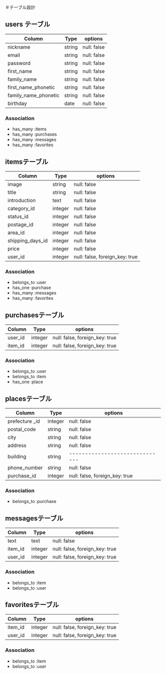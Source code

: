 ＃テーブル設計

## users テーブル
|Column               |Type        |options            |
|---------------------|------------|-------------------|
|nickname             |string      |null: false        |
|email                |string      |null: false        |
|password             |string      |null: false        |
|first_name           |string      |null: false        |
|family_name          |string      |null: false        |
|first_name_phonetic  |string      |null: false       |
|family_name_phonetic |string      |null: false       |
|birthday             |date        |null: false        |

### Association

- has_many :items
- has_many :purchases
- has_many :messages
- has_many :favorites

## itemsテーブル
|Column           |Type        |options                         |
|-----------------|------------|--------------------------------|
|image            |string      |null: false                     |
|title            |string       |null: false                     |
|introduction     |text        |null: false                     |
|category_id      |integer     |null: false                     |
|status_id        |integer     |null: false                     |
|postage_id       |integer     |null: false                     |
|area_id          |integer     |null: false                     |
|shipping_days_id |integer     |null: false                     |
|price            |integer     |null: false                     |
|user_id          |integer     |null: false, foreign_key: true  |

### Association

- belongs_to :user
- has_one :purchase
- has_many :messages
- has_many :favorites

## purchasesテーブル
|Column           |Type        |options                         |
|-----------------|------------|--------------------------------|
|user_id          |integer     |null: false, foreign_key: true  |
|item_id          |integer     |null: false, foreign_key: true  |

### Association

- belongs_to :user
- belongs_to :item
- has_one :place

## placesテーブル
|Column           |Type        |options                       |
|-----------------|------------|------------------------------|
|prefecture _id   |integer     |null: false                   |
|postal_code      |string      |null: false                   |
|city             |string      |null: false                   |
|address          |string      |null: false                   |
|building         |string      |------------------------------|
|phone_number     |string      |null: false                   |
|purchase_id      |integer     |null: false, foreign_key: true|


### Association

- belongs_to :purchase

## messagesテーブル
|Column           |Type        |options                       |
|-----------------|------------|------------------------------|
|text             |text        |null: false                   |
|item_id          |integer     |null: false, foreign_key: true|
|user_id          |integer     |null: false, foreign_key: true|


### Association

-   belongs_to :item
-   belongs_to :user

## favoritesテーブル
|Column           |Type        |options                       |
|-----------------|------------|------------------------------|
|item_id          |integer     |null: false, foreign_key: true|
|user_id          |integer     |null: false, foreign_key: true|


### Association

-   belongs_to :item
-   belongs_to :user

